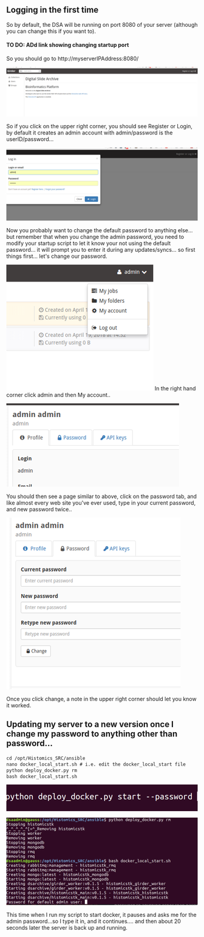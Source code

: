 ## Logging in the first time


So by default, the DSA will be running on port 8080 of your server (although you can change this if you want to).

#### TO DO:  ADd link showing changing startup port

So you should go to http://myserverIPAddress:8080/

![](assets/DSA_Installation-8aa23.png)

So if you click on the upper right corner, you should see Register or Login, by default it creates an admin account with admin/password is the userID/password...


![](assets/ConnectForTheFirstTime-beff1.png)

Now you probably want to change the default password to anything else... but remember that when you change the admin password, you need to modify your startup script to let it know your not using the default password... it will prompt you to enter it during any updates/syncs... so first things first... let's change our password.



![](assets/ConnectForTheFirstTime-45649.png)
In the right hand corner click admin and then My account..


![](assets/ConnectForTheFirstTime-8cc6b.png)

You should then see a page similar to above, click on the password tab, and like almost every web site you've ever used, type in your current password, and new password twice..

![](assets/ConnectForTheFirstTime-ba7ce.png)

Once you click change, a note in the upper right corner should let you know it worked.  




## Updating my server to a new version once I change my password to anything other than password...


~~~~~
cd /opt/Histomics_SRC/ansible
nano docker_local_start.sh # i.e. edit the docker_local_start file
python deploy_docker.py rm  
bash docker_local_start.sh
~~~~~


![](assets/ConnectForTheFirstTime-7a6d9.png)



![](assets/ConnectForTheFirstTime-d6c13.png)

This time when I run my script to start docker, it pauses and asks me for the admin password...so I type it in, and it continues.... and then about 20 seconds later the server is back up and running.
